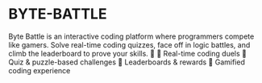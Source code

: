 # BYTE-BATTLE
Byte Battle is an interactive coding platform where programmers compete like gamers. Solve real-time coding quizzes, face off in logic battles, and climb the leaderboard to prove your skills. 🚀 🔹 Real-time coding duels 🔹 Quiz &amp; puzzle-based challenges 🔹 Leaderboards &amp; rewards 🔹 Gamified coding experience

